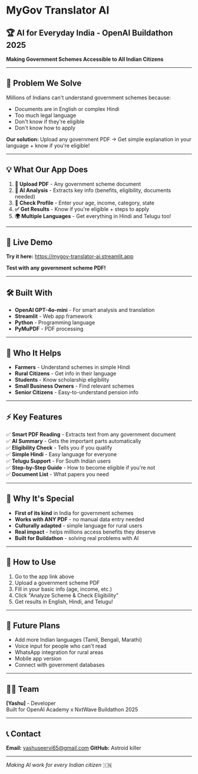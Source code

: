 # MyGov Translator AI

## 🏆 AI for Everyday India - OpenAI Buildathon 2025

**Making Government Schemes Accessible to All Indian Citizens**

---

## 🎯 Problem We Solve

Millions of Indians can't understand government schemes because:
- Documents are in English or complex Hindi
- Too much legal language  
- Don't know if they're eligible
- Don't know how to apply

**Our solution:** Upload any government PDF → Get simple explanation in your language + know if you're eligible!

---

## 💡 What Our App Does

1. **📄 Upload PDF** - Any government scheme document
2. **🤖 AI Analysis** - Extracts key info (benefits, eligibility, documents needed)
3. **👤 Check Profile** - Enter your age, income, category, state
4. **✅ Get Results** - Know if you're eligible + steps to apply
5. **🌍 Multiple Languages** - Get everything in Hindi and Telugu too!

---

## 🚀 Live Demo

**Try it here:** https://mygov-translator-ai.streamlit.app

**Test with any government scheme PDF!**

---

## 🛠️ Built With

- **OpenAI GPT-4o-mini** - For smart analysis and translation
- **Streamlit** - Web app framework
- **Python** - Programming language
- **PyMuPDF** - PDF processing

---

## 🎯 Who It Helps

- **Farmers** - Understand schemes in simple Hindi
- **Rural Citizens** - Get info in their language  
- **Students** - Know scholarship eligibility
- **Small Business Owners** - Find relevant schemes
- **Senior Citizens** - Easy-to-understand pension info

---

## ⚡ Key Features

✅ **Smart PDF Reading** - Extracts text from any government document  
✅ **AI Summary** - Gets the important parts automatically  
✅ **Eligibility Check** - Tells you if you qualify  
✅ **Simple Hindi** - Easy language for everyone  
✅ **Telugu Support** - For South Indian users  
✅ **Step-by-Step Guide** - How to become eligible if you're not  
✅ **Document List** - What papers you need  

---

## 🌟 Why It's Special

- **First of its kind** in India for government schemes
- **Works with ANY PDF** - no manual data entry needed
- **Culturally adapted** - simple language for rural users
- **Real impact** - helps millions access benefits they deserve
- **Built for Buildathon** - solving real problems with AI

---

## 📱 How to Use

1. Go to the app link above
2. Upload a government scheme PDF
3. Fill in your basic info (age, income, etc.)
4. Click "Analyze Scheme & Check Eligibility"  
5. Get results in English, Hindi, and Telugu!

---

## 🔮 Future Plans

- Add more Indian languages (Tamil, Bengali, Marathi)
- Voice input for people who can't read
- WhatsApp integration for rural areas
- Mobile app version
- Connect with government databases

---

## 👨‍💻 Team

**[Yashu]** - Developer  
Built for OpenAI Academy x NxtWave Buildathon 2025

---

## 📞 Contact

**Email:** yashuseervi65@gmail.com 
**GitHub:** Astroid killer 

---

*Making AI work for every Indian citizen* 🇮🇳
